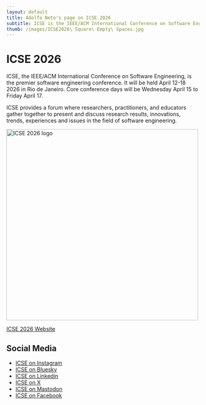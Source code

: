 ```yaml
---
layout: default
title: Adolfo Neto's page on ICSE 2026
subtitle: ICSE is the IEEE/ACM International Conference on Software Engineering
thumb: /images/ICSE2026\ Square\ Empty\ Spaces.jpg
---
```


# ICSE 2026

ICSE, the IEEE/ACM International Conference on Software Engineering, is the premier software engineering conference. It will be held April 12-18 2026 in Rio de Janeiro. Core conference days will be Wednesday April 15 to Friday April 17.

ICSE provides a forum where researchers, practitioners, and educators gather together to present and discuss research results, innovations, trends, experiences and issues in the field of software engineering.

<img src="/images/ICSE2026\ Square\ Empty\ Spaces.jpg" alt="ICSE 2026 logo" width="500" height="500">


[ICSE 2026 Website](https://bit.ly/4kgiJnv)

## Social Media

- [ICSE on Instagram](https://bit.ly/4j0zhPx)
- [ICSE on Bluesky](https://bit.ly/3RUR8fD)
- [ICSE on Linkedin](https://bit.ly/43blsb0)
- [ICSE on X](https://bit.ly/4davaz3)
- [ICSE on Mastodon](https://bit.ly/3GMV27U)
- [ICSE on Facebook](https://bit.ly/43nGPXL)



